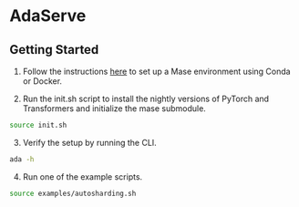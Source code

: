 # AdaServe

## Getting Started

1. Follow the instructions [here](https://deepwok.github.io/mase/modules/documentation/getting_started.html) to set up a Mase environment using Conda or Docker.

2. Run the init.sh script to install the nightly versions of PyTorch and Transformers and initialize the mase submodule.

```bash
source init.sh
```

3. Verify the setup by running the CLI.

```bash
ada -h
```

4. Run one of the example scripts.

```bash
source examples/autosharding.sh
```
